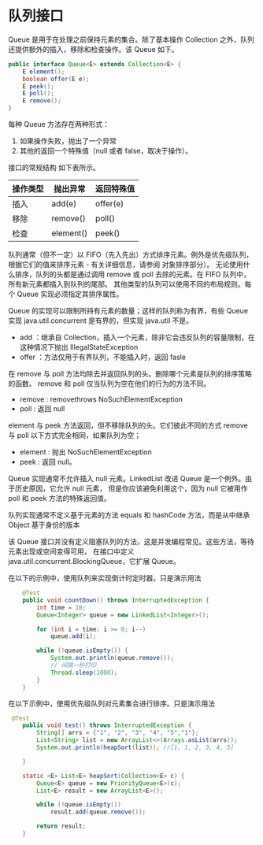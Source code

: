 # 队列接口

 Queue 是用于在处理之前保持元素的集合。除了基本操作 Collection 之外，队列还提供额外的插入，移除和检查操作。该 Queue 如下。

```java
public interface Queue<E> extends Collection<E> {
    E element();
    boolean offer(E e);
    E peek();
    E poll();
    E remove();
}
```

每种 Queue 方法存在两种形式：

1. 如果操作失败，抛出了一个异常
2. 其他的返回一个特殊值（null 或者 false，取决于操作）。

接口的常规结构 如下表所示。

操作类型 | 抛出异常  | 返回特殊值
---------|-----------|-----------
插入     | add(e)    | offer(e)
移除     | remove()  | poll()
检查     | element() | peek()

队列通常（但不一定）以 FIFO（先入先出）方式排序元素。例外是优先级队列，根据它们的值来排序元素 - 有关详细信息，请参阅 对象排序部分）。
无论使用什么排序，队列的头都是通过调用 remove 或 poll 去除的元素。在 FIFO 队列中，所有新元素都插入到队列的尾部。
其他类型的队列可以使用不同的布局规则。每个 Queue 实现必须指定其排序属性。

Queue 的实现可以限制所持有元素的数量；这样的队列称为有界，有些 Queue 实现 java.util.concurrent 是有界的，但实现 java.util 不是。

* add ：继承自 Collection，插入一个元素，除非它会违反队列的容量限制，在这种情况下抛出 IllegalStateException
* offer ：方法仅用于有界队列，不能插入时，返回 fasle

在 remove 与 poll 方法均除去并返回队列的头。删除哪个元素是队列的排序策略的函数。
remove 和 poll 仅当队列为空在他们的行为的方法不同。

* remove : removethrows NoSuchElementException
* poll : 返回 null

element 与 peek 方法返回，但不移除队列的头。它们彼此不同的方式 remove 与 poll 以下方式完全相同，如果队列为空；

* element : 抛出 NoSuchElementException
* peek : 返回 null。


Queue 实现通常不允许插入 null 元素。LinkedList 改进 Queue 是一个例外。由于历史原因，它允许 null 元素，
但是你应该避免利用这个，因为 null 它被用作 poll 和 peek 方法的特殊返回值。

队列实现通常不定义基于元素的方法 equals 和 hashCode 方法，而是从中继承 Object 基于身份的版本

该 Queue 接口并没有定义阻塞队列的方法，这是并发编程常见。这些方法，等待元素出现或空间变得可用，
在接口中定义 java.util.concurrent.BlockingQueue，它扩展 Queue。

在以下的示例中，使用队列来实现倒计时定时器。只是演示用法

```java
    @Test
    public void countDown() throws InterruptedException {
        int time = 10;
        Queue<Integer> queue = new LinkedList<Integer>();

        for (int i = time; i >= 0; i--)
            queue.add(i);

        while (!queue.isEmpty()) {
            System.out.println(queue.remove());
            // 间隔一秒打印
            Thread.sleep(1000);
        }
    }
```
在以下示例中，使用优先级队列对元素集合进行排序。只是演示用法

```java
 @Test
    public void test() throws InterruptedException {
        String[] arrs = {"1", "2", "3", "4", "5","1"};
        List<String> list = new ArrayList<>(Arrays.asList(arrs));
        System.out.println(heapSort(list)); //[1, 1, 2, 3, 4, 5]

    }

    static <E> List<E> heapSort(Collection<E> c) {
        Queue<E> queue = new PriorityQueue<E>(c);
        List<E> result = new ArrayList<E>();

        while (!queue.isEmpty())
            result.add(queue.remove());

        return result;
    }
```
